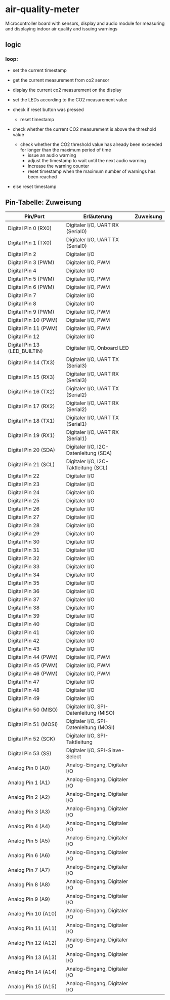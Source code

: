 # air-quality-meter
Microcontroller board with sensors, display and audio module for measuring and displaying indoor air quality and issuing warnings

## logic
### loop:
- set the current timestamp
- get the current measurement from co2 sensor
- display the current co2 measurement on the display
- set the LEDs according to the CO2 measurement value
- check if reset button was pressed
  - reset timestamp

- check whether the current CO2 measurement is above the threshold value
  - check whether the CO2 threshold value has already been exceeded for longer than the maximum period of time
    - issue an audio warning
    - adjust the timestamp to wait until the next audio warning
    - increase the warning counter
    - reset timestamp when the maximum number of warnings has been reached
- else reset timestamp



## Pin-Tabelle: Zuweisung

| **Pin/Port**                | **Erläuterung**                            | **Zuweisung** |
|-----------------------------|--------------------------------------------|---------------|
| Digital Pin 0 (RX0)         | Digitaler I/O, UART RX (Serial0)           |               |
| Digital Pin 1 (TX0)         | Digitaler I/O, UART TX (Serial0)           |               |
| Digital Pin 2               | Digitaler I/O                              |               |
| Digital Pin 3 (PWM)         | Digitaler I/O, PWM                         |               |
| Digital Pin 4               | Digitaler I/O                              |               |
| Digital Pin 5 (PWM)         | Digitaler I/O, PWM                         |               |
| Digital Pin 6 (PWM)         | Digitaler I/O, PWM                         |               |
| Digital Pin 7               | Digitaler I/O                              |               |
| Digital Pin 8               | Digitaler I/O                              |               |
| Digital Pin 9 (PWM)         | Digitaler I/O, PWM                         |               |
| Digital Pin 10 (PWM)        | Digitaler I/O, PWM                         |               |
| Digital Pin 11 (PWM)        | Digitaler I/O, PWM                         |               |
| Digital Pin 12              | Digitaler I/O                              |               |
| Digital Pin 13 (LED_BUILTIN)| Digitaler I/O, Onboard LED                 |               |
| Digital Pin 14 (TX3)        | Digitaler I/O, UART TX (Serial3)           |               |
| Digital Pin 15 (RX3)        | Digitaler I/O, UART RX (Serial3)           |               |
| Digital Pin 16 (TX2)        | Digitaler I/O, UART TX (Serial2)           |               |
| Digital Pin 17 (RX2)        | Digitaler I/O, UART RX (Serial2)           |               |
| Digital Pin 18 (TX1)        | Digitaler I/O, UART TX (Serial1)           |               |
| Digital Pin 19 (RX1)        | Digitaler I/O, UART RX (Serial1)           |               |
| Digital Pin 20 (SDA)        | Digitaler I/O, I2C-Datenleitung (SDA)      |               |
| Digital Pin 21 (SCL)        | Digitaler I/O, I2C-Taktleitung (SCL)       |               |
| Digital Pin 22              | Digitaler I/O                              |               |
| Digital Pin 23              | Digitaler I/O                              |               |
| Digital Pin 24              | Digitaler I/O                              |               |
| Digital Pin 25              | Digitaler I/O                              |               |
| Digital Pin 26              | Digitaler I/O                              |               |
| Digital Pin 27              | Digitaler I/O                              |               |
| Digital Pin 28              | Digitaler I/O                              |               |
| Digital Pin 29              | Digitaler I/O                              |               |
| Digital Pin 30              | Digitaler I/O                              |               |
| Digital Pin 31              | Digitaler I/O                              |               |
| Digital Pin 32              | Digitaler I/O                              |               |
| Digital Pin 33              | Digitaler I/O                              |               |
| Digital Pin 34              | Digitaler I/O                              |               |
| Digital Pin 35              | Digitaler I/O                              |               |
| Digital Pin 36              | Digitaler I/O                              |               |
| Digital Pin 37              | Digitaler I/O                              |               |
| Digital Pin 38              | Digitaler I/O                              |               |
| Digital Pin 39              | Digitaler I/O                              |               |
| Digital Pin 40              | Digitaler I/O                              |               |
| Digital Pin 41              | Digitaler I/O                              |               |
| Digital Pin 42              | Digitaler I/O                              |               |
| Digital Pin 43              | Digitaler I/O                              |               |
| Digital Pin 44 (PWM)        | Digitaler I/O, PWM                         |               |
| Digital Pin 45 (PWM)        | Digitaler I/O, PWM                         |               |
| Digital Pin 46 (PWM)        | Digitaler I/O, PWM                         |               |
| Digital Pin 47              | Digitaler I/O                              |               |
| Digital Pin 48              | Digitaler I/O                              |               |
| Digital Pin 49              | Digitaler I/O                              |               |
| Digital Pin 50 (MISO)       | Digitaler I/O, SPI-Datenleitung (MISO)     |               |
| Digital Pin 51 (MOSI)       | Digitaler I/O, SPI-Datenleitung (MOSI)     |               |
| Digital Pin 52 (SCK)        | Digitaler I/O, SPI-Taktleitung             |               |
| Digital Pin 53 (SS)         | Digitaler I/O, SPI-Slave-Select            |               |
| Analog Pin 0 (A0)           | Analog-Eingang, Digitaler I/O              |               |
| Analog Pin 1 (A1)           | Analog-Eingang, Digitaler I/O              |               |
| Analog Pin 2 (A2)           | Analog-Eingang, Digitaler I/O              |               |
| Analog Pin 3 (A3)           | Analog-Eingang, Digitaler I/O              |               |
| Analog Pin 4 (A4)           | Analog-Eingang, Digitaler I/O              |               |
| Analog Pin 5 (A5)           | Analog-Eingang, Digitaler I/O              |               |
| Analog Pin 6 (A6)           | Analog-Eingang, Digitaler I/O              |               |
| Analog Pin 7 (A7)           | Analog-Eingang, Digitaler I/O              |               |
| Analog Pin 8 (A8)           | Analog-Eingang, Digitaler I/O              |               |
| Analog Pin 9 (A9)           | Analog-Eingang, Digitaler I/O              |               |
| Analog Pin 10 (A10)         | Analog-Eingang, Digitaler I/O              |               |
| Analog Pin 11 (A11)         | Analog-Eingang, Digitaler I/O              |               |
| Analog Pin 12 (A12)         | Analog-Eingang, Digitaler I/O              |               |
| Analog Pin 13 (A13)         | Analog-Eingang, Digitaler I/O              |               |
| Analog Pin 14 (A14)         | Analog-Eingang, Digitaler I/O              |               |
| Analog Pin 15 (A15)         | Analog-Eingang, Digitaler I/O              |               |

